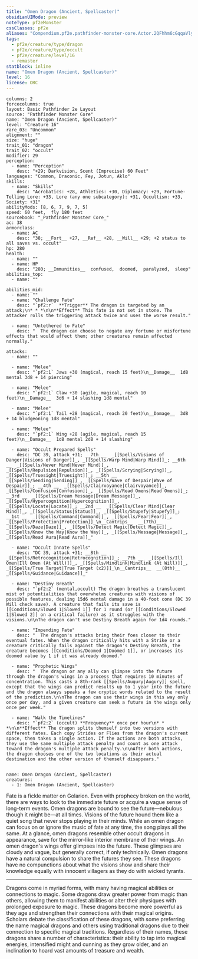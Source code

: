 ```yaml
---
title: "Omen Dragon (Ancient, Spellcaster)"
obsidianUIMode: preview
noteType: pf2eMonster
cssClasses: pf2e
aliases: "Compendium.pf2e.pathfinder-monster-core.Actor.2QFhhm6cGqqaVlyK" 
tags:
  - pf2e/creature/type/dragon
  - pf2e/creature/type/occult
  - pf2e/creature/level/16
  - remaster
statblock: inline
name: "Omen Dragon (Ancient, Spellcaster)"
level: 16
license: ORC
---
```


```statblock
columns: 2
forcecolumns: true
layout: Basic Pathfinder 2e Layout
source: "Pathfinder Monster Core"
name: "Omen Dragon (Ancient, Spellcaster)"
level: "Creature 16"
rare_03: "Uncommon"
alignment: ""
size: "huge"
trait_01: "dragon"
trait_02: "occult"
modifier: 29
perception:
  - name: "Perception"
    desc: "+29; Darkvision, Scent (Imprecise) 60 Feet"
languages: "Common, Draconic, Fey, Jotun, Aklo"
skills:
  - name: "Skills"
    desc: "Acrobatics: +28, Athletics: +30, Diplomacy: +29, Fortune-Telling Lore: +33, Lore (any one subcategory): +31, Occultism: +33, Society: +31"
abilityMods: [8, 6, 7, 9, 7, 5]
speed: 60 feet,  fly 180 feet
sourcebook: "_Pathfinder Monster Core_"
ac: 38
armorclass:
  - name: AC
    desc: "38; __Fort__ +27, __Ref__ +28, __Will__ +29; +2 status to all saves vs. occult"
hp: 280
health:
  - name: ""
  - name: HP
    desc: "280; __Immunities__  confused,  doomed,  paralyzed,  sleep"
abilities_top:
  - name: ""

abilities_mid:
  - name: ""
  - name: "Challenge Fate"
    desc: "`pf2:r`  **Trigger** The dragon is targeted by an attack;\n* * *\n\n**Effect** This fate is not set in stone. The attacker rolls the triggering attack twice and uses the worse result."

  - name: "Untethered to Fate"
    desc: "  The dragon can choose to negate any fortune or misfortune effects that would affect them; other creatures remain affected normally."

attacks:
  - name: ""

  - name: "Melee"
    desc: "`pf2:1` Jaws +30 (magical, reach 15 feet)\n__Damage__  1d8 mental 3d8 + 14 piercing"

  - name: "Melee"
    desc: "`pf2:1` Claw +30 (agile, magical, reach 10 feet)\n__Damage__  3d6 + 14 slashing 1d8 mental"

  - name: "Melee"
    desc: "`pf2:1` Tail +28 (magical, reach 20 feet)\n__Damage__  3d8 + 14 bludgeoning 1d8 mental"

  - name: "Melee"
    desc: "`pf2:1` Wing +28 (agile, magical, reach 15 feet)\n__Damage__  1d8 mental 2d8 + 14 slashing"

  - name: "Occult Prepared Spells"
    desc: "DC 39, attack +31; __7th __  _[[Spells/Visions of Danger|Visions of Danger]]_, _[[Spells/Warp Mind|Warp Mind]]_; __6th __  _[[Spells/Never Mind|Never Mind]]_, _[[Spells/Repulsion|Repulsion]]_, _[[Spells/Scrying|Scrying]]_, _[[Spells/Truesight|Truesight]]_; __5th __  _[[Spells/Sending|Sending]]_, _[[Spells/Wave of Despair|Wave of Despair]]_; __4th __  _[[Spells/Clairvoyance|Clairvoyance]]_, _[[Spells/Confusion|Confusion]]_, _[[Spells/Read Omens|Read Omens]]_; __3rd __  _[[Spells/Dream Message|Dream Message]]_, _[[Spells/Hypercognition|Hypercognition]]_, _[[Spells/Locate|Locate]]_; __2nd __  _[[Spells/Clear Mind|Clear Mind]]_, _[[Spells/Status|Status]]_, _[[Spells/Stupefy|Stupefy]]_; __1st __  _[[Spells/Command|Command]]_, _[[Spells/Fear|Fear]]_, _[[Spells/Protection|Protection]]_\n__Cantrips__  __(7th)__ _[[Spells/Daze|Daze]]_, _[[Spells/Detect Magic|Detect Magic]]_, _[[Spells/Know the Way|Know the Way]]_, _[[Spells/Message|Message]]_, _[[Spells/Read Aura|Read Aura]]_"

  - name: "Occult Innate Spells"
    desc: "DC 39, attack +31; __8th __  _[[Spells/Retrocognition|Retrocognition]]_; __7th __  _[[Spells/Ill Omen|Ill Omen (At Will)]]_, _[[Spells/Mindlink|Mindlink (At Will)]]_, _[[Spells/True Target|True Target (x2)]]_\n__Cantrips__  __(8th)__ _[[Spells/Guidance|Guidance]]_"

  - name: "Destiny Breath"
    desc: "`pf2:2` (mental,occult) The dragon breathes a translucent mist of potentialities that overwhelms creatures with visions of possible features, dealing 15d6 mental damage in a 40-foot cone (DC 39 Will check save). A creature that fails its save is [[Conditions/Slowed 1|Slowed 1]] for 1 round (or [[Conditions/Slowed 1|Slowed 2]] on a critical failure) as it struggles with the visions.\n\nThe dragon can't use Destiny Breath again for 1d4 rounds."

  - name: "Impending Fate"
    desc: "  The dragon's attacks bring their foes closer to their eventual fates. When the dragon critically hits with a Strike or a creature critically fails against the dragon's Destiny Breath, the creature becomes [[Conditions/Doomed 1|Doomed 1]], or increases its doomed value by 1 if it was already doomed."

  - name: "Prophetic Wings"
    desc: "  The dragon or any ally can glimpse into the future through the dragon's wings in a process that requires 10 minutes of concentration. This casts a 8th-rank [[Spells/Augury|Augury]] spell, except that the wings can predict results up to 1 year into the future and the dragon always speaks a few cryptic words related to the result of the prediction.\n\nThe dragon can use their wings in this way only once per day, and a given creature can seek a future in the wings only once per week."

  - name: "Walk the Timelines"
    desc: "`pf2:2` (occult) **Frequency** once per hour\n* * *\n\n**Effect** The dragon splits themself into two versions with different fates. Each copy Strides or Flies from the dragon's current space, then takes a single action. If the actions are both attacks, they use the same multiple attack penalty and count as one attack toward the dragon's multiple attack penalty.\n\nAfter both actions, the dragon chooses one of the two locations as their actual destination and the other version of themself disappears."
 
```

```encounter-table
name: Omen Dragon (Ancient, Spellcaster)
creatures:
  - 1: Omen Dragon (Ancient, Spellcaster)
```



Fate is a fickle matter on Golarion. Even with prophecy broken on the world, there are ways to look to the immediate future or acquire a vague sense of long-term events. Omen dragons are bound to see the future—nebulous though it might be—at all times. Visions of the future hound them like a quiet song that never stops playing in their minds. While an omen dragon can focus on or ignore the music of fate at any time, the song plays all the same. At a glance, omen dragons resemble other occult dragons in appearance, save for the mirror-like interior membrane of their wings. An omen dragon's wings offer glimpses into the future. These glimpses are cloudy and vague, but generally correct, if only technically. Omen dragons have a natural compulsion to share the futures they see. These dragons have no compunctions about what the visions show and share their knowledge equally with innocent villagers as they do with wicked tyrants.

* * *

Dragons come in myriad forms, with many having magical abilities or connections to magic. Some dragons draw greater power from magic than others, allowing them to manifest abilities or alter their physiques with prolonged exposure to magic. These dragons become more powerful as they age and strengthen their connections with their magical origins. Scholars debate the classification of these dragons, with some preferring the name magical dragons and others using traditional dragons due to their connection to specific magical traditions. Regardless of their names, these dragons share a number of characteristics: their ability to tap into magical energies, intensified might and cunning as they grow older, and an inclination to hoard vast amounts of treasure and wealth.
